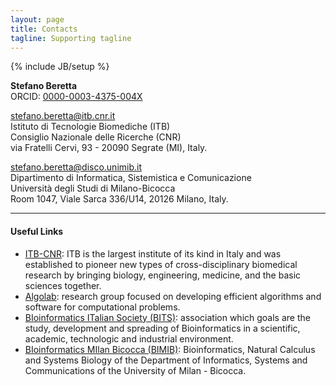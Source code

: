```yaml
---
layout: page
title: Contacts
tagline: Supporting tagline
---
```

{% include JB/setup %}

**Stefano Beretta**  
ORCID: [0000-0003-4375-004X](http://orcid.org/0000-0003-4375-004X)

<stefano.beretta@itb.cnr.it>  
Istituto di Tecnologie Biomediche (ITB)  
Consiglio Nazionale delle Ricerche (CNR)  
via Fratelli Cervi, 93 - 20090 Segrate (MI), Italy.


<stefano.beretta@disco.unimib.it>  
Dipartimento di Informatica, Sistemistica e Comunicazione  
Università degli Studi di Milano-Bicocca  
Room 1047, Viale Sarca 336/U14, 20126 Milano, Italy.

---

#### Useful Links ####

* [ITB-CNR](http://www.itb.cnr.it/): ITB is the largest institute of its kind in Italy and was established to pioneer new types of cross-disciplinary biomedical research by bringing biology, engineering, medicine, and the basic sciences together.
* [Algolab](http://algolab.eu/): research group focused on developing efficient algorithms and software for computational problems.
* [BIoinformatics ITalian Society (BITS)](http://bioinformatics.it/): association which goals are the study, development and spreading of Bioinformatics in a scientific, academic, technologic and industrial environment.
* [BIoinformatics MIlan Bicocca (BIMIB)](http://bimib.disco.unimib.it): Bioinformatics, Natural Calculus and Systems Biology of the Department of Informatics, Systems and Communications of the University of Milan - Bicocca.
